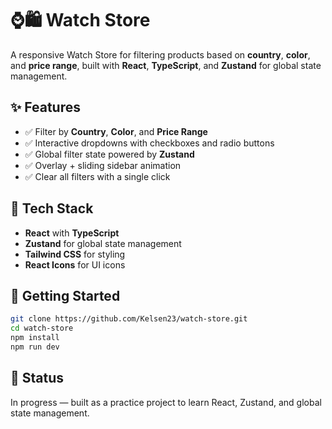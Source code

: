 # ⌚🛍️ Watch Store

A responsive Watch Store for filtering products based on **country**, **color**, and **price range**, built with **React**, **TypeScript**, and **Zustand** for global state management.

## ✨ Features

- ✅ Filter by **Country**, **Color**, and **Price Range**
- ✅ Interactive dropdowns with checkboxes and radio buttons
- ✅ Global filter state powered by **Zustand**
- ✅ Overlay + sliding sidebar animation
- ✅ Clear all filters with a single click

## 🔧 Tech Stack

- **React** with **TypeScript**
- **Zustand** for global state management
- **Tailwind CSS** for styling
- **React Icons** for UI icons

## 🚀 Getting Started

```bash
git clone https://github.com/Kelsen23/watch-store.git
cd watch-store
npm install
npm run dev
```

## 📌 Status

In progress — built as a practice project to learn React, Zustand, and global state management.
